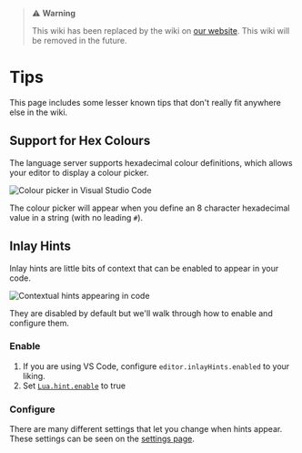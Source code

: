 > ⚠️ **Warning**
>
> This wiki has been replaced by the wiki on [our website](https://luals.github.io/wiki/). This wiki will be removed in the future.

# Tips
This page includes some lesser known tips that don't really fit anywhere else in the wiki.



## Support for Hex Colours
The language server supports hexadecimal colour definitions, which allows your editor to display a colour picker.

![Colour picker in Visual Studio Code](https://user-images.githubusercontent.com/61925890/193044002-512cb379-2968-4613-ba90-2fe15d8aa876.png)

The colour picker will appear when you define an 8 character hexadecimal value in a string (with no leading `#`).



## Inlay Hints
Inlay hints are little bits of context that can be enabled to appear in your code.

![Contextual hints appearing in code](https://user-images.githubusercontent.com/61925890/193045115-317f15ed-d0b5-4240-959f-09e41200e5e7.png)

They are disabled by default but we'll walk through how to enable and configure them.

### Enable

1. If you are using VS Code, configure `editor.inlayHints.enabled` to your liking.
2. Set [`Lua.hint.enable`](https://github.com/LuaLS/lua-language-server/wiki/Settings#hintenable) to true

### Configure
There are many different settings that let you change when hints appear. These settings can be seen on the [settings page](https://github.com/LuaLS/lua-language-server/wiki/Settings#hint).
